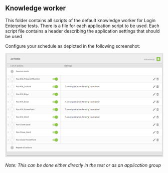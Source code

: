 ## Knowledge worker

This folder contains all scripts of the default knowledge worker for Login Enterprise tests.
There is a file for each application script to be used.
Each script file contains a header describing the application settings that should be used

Configure your schedule as depicted in the following screenshot:

![](assets/20220209_143228_image.png)

*Note: This can be done either directly in the test or as an application group*
